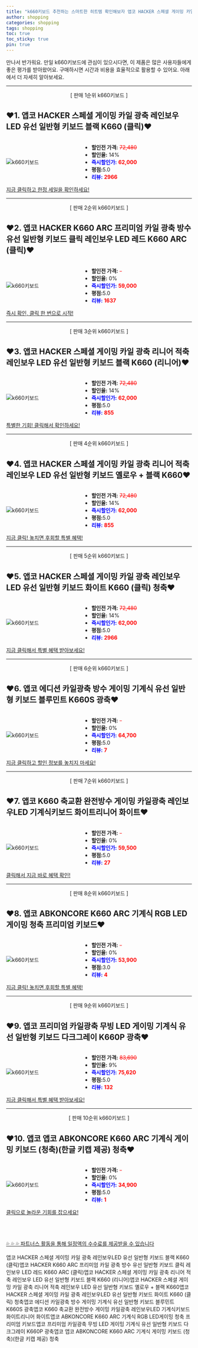 ```yaml
---
title: "k660키보드 추천하는 스마트한 히트템 확인해보자 앱코 HACKER 스페셜 게이밍 카일"
author: shopping
categories: shopping
tags: shopping
toc: true
toc_sticky: true
pin: true
---
```

만나서 반가워요. 만일 k660키보드에 관심이 있으시다면,  이 제품은 많은 사용자들에게 좋은 평가를 받아왔어요. 구매하시면 시간과 비용을 효율적으로 활용할 수 있어요. 아래에서 더 자세히 알아보세요.

---
<p class="toplist" style="margin: 0 auto; display: block; width: fit-content;">[ 판매 1순위 k660키보드 ]</p>

<h2><strong>❤️1. 앱코 HACKER 스페셜 게이밍 카일 광축 레인보우LED 유선 일반형 키보드 블랙 K660 (클릭)❤️</strong></h2>

<div style="display: flex; align-items: center;">
    <div style="flex: 0.4;">
        <img src="https://thumbnail9.coupangcdn.com/thumbnails/remote/230x230ex/image/retail/images/6772070692989773-4a027469-d524-46ba-961f-389aab71e70b.jpg" alt="k660키보드" style="max-width: 100%;">
    </div>
    <div style="flex: 0.6; margin-left: 10px;">
        <ul>
            <li><strong>할인전 가격:</strong> <del style="color: red;">72,480</del></li>
            <li><strong>할인율:</strong> 14%</li>
            <li><span style='color:blue'><strong>즉시할인가:</strong></span> <span style='color:red'><strong>62,000</strong></span></li>
            <li><strong>평점:</strong>5.0</li>
            <li><span style='color:blue'><strong>리뷰:</strong></span> <span style='color:red'><strong>2966</strong></span></li>
        </ul>
    </div>
</div>
<div class="center">
    <a href="https://William4Davisa.github.io?lptag=AF9450613&subid=githubio&pageKey=185796286&traceid=V0-153&itemId=96800983&vendorItemId=3174778612" class="myButton">
        지금 클릭하고 한정 세일을 확인하세요!
    </a>
</div>


---
<p class="toplist" style="margin: 0 auto; display: block; width: fit-content;">[ 판매 2순위 k660키보드 ]</p>

<h2><strong>❤️2. 앱코 HACKER K660 ARC 프리미엄 카일 광축 방수 유선 일반형 키보드 클릭 레인보우 LED 레드 K660 ARC (클릭)❤️</strong></h2>

<div style="display: flex; align-items: center;">
    <div style="flex: 0.4;">
        <img src="https://thumbnail8.coupangcdn.com/thumbnails/remote/230x230ex/image/vendor_inventory/1ebb/5ba82995e81e9012361567d6a270691ce1cfbf31d09cc31285e760c240ef.jpg" alt="k660키보드" style="max-width: 100%;">
    </div>
    <div style="flex: 0.6; margin-left: 10px;">
        <ul>
            <li><strong>할인전 가격:</strong> <del style="color: red;">-</del></li>
            <li><strong>할인율:</strong> 0%</li>
            <li><span style='color:blue'><strong>즉시할인가:</strong></span> <span style='color:red'><strong>59,000</strong></span></li>
            <li><strong>평점:</strong>5.0</li>
            <li><span style='color:blue'><strong>리뷰:</strong></span> <span style='color:red'><strong>1637</strong></span></li>
        </ul>
    </div>
</div>
<div class="center">
    <a href="https://William4Davisa.github.io?lptag=AF9450613&subid=githubio&pageKey=7707382225&traceid=V0-153&itemId=631862263&vendorItemId=84934704330" class="myButton">
        즉시 확인, 클릭 한 번으로 시작!
    </a>
</div>


---
<p class="toplist" style="margin: 0 auto; display: block; width: fit-content;">[ 판매 3순위 k660키보드 ]</p>

<h2><strong>❤️3. 앱코 HACKER 스페셜 게이밍 카일 광축 리니어 적축 레인보우 LED 유선 일반형 키보드 블랙 K660 (리니어)❤️</strong></h2>

<div style="display: flex; align-items: center;">
    <div style="flex: 0.4;">
        <img src="https://thumbnail7.coupangcdn.com/thumbnails/remote/230x230ex/image/retail/images/6237799205215019-12aae9fb-3613-4d08-995d-7fbe757061f7.jpg" alt="k660키보드" style="max-width: 100%;">
    </div>
    <div style="flex: 0.6; margin-left: 10px;">
        <ul>
            <li><strong>할인전 가격:</strong> <del style="color: red;">72,480</del></li>
            <li><strong>할인율:</strong> 14%</li>
            <li><span style='color:blue'><strong>즉시할인가:</strong></span> <span style='color:red'><strong>62,000</strong></span></li>
            <li><strong>평점:</strong>5.0</li>
            <li><span style='color:blue'><strong>리뷰:</strong></span> <span style='color:red'><strong>855</strong></span></li>
        </ul>
    </div>
</div>
<div class="center">
    <a href="https://William4Davisa.github.io?lptag=AF9450613&subid=githubio&pageKey=7760204594&traceid=V0-153&itemId=172424832&vendorItemId=3413411619" class="myButton">
        특별한 기회! 클릭해서 확인하세요!
    </a>
</div>


---
<p class="toplist" style="margin: 0 auto; display: block; width: fit-content;">[ 판매 4순위 k660키보드 ]</p>

<h2><strong>❤️4. 앱코 HACKER 스페셜 게이밍 카일 광축 리니어 적축 레인보우 LED 유선 일반형 키보드 옐로우 + 블랙 K660❤️</strong></h2>

<div style="display: flex; align-items: center;">
    <div style="flex: 0.4;">
        <img src="https://thumbnail7.coupangcdn.com/thumbnails/remote/230x230ex/image/retail/images/6127387304508938-693971ae-7dde-4972-8425-427955308634.jpg" alt="k660키보드" style="max-width: 100%;">
    </div>
    <div style="flex: 0.6; margin-left: 10px;">
        <ul>
            <li><strong>할인전 가격:</strong> <del style="color: red;">72,480</del></li>
            <li><strong>할인율:</strong> 14%</li>
            <li><span style='color:blue'><strong>즉시할인가:</strong></span> <span style='color:red'><strong>62,000</strong></span></li>
            <li><strong>평점:</strong>5.0</li>
            <li><span style='color:blue'><strong>리뷰:</strong></span> <span style='color:red'><strong>855</strong></span></li>
        </ul>
    </div>
</div>
<div class="center">
    <a href="https://William4Davisa.github.io?lptag=AF9450613&subid=githubio&pageKey=7760204594&traceid=V0-153&itemId=172424835&vendorItemId=3413411620" class="myButton">
        지금 클릭! 놓치면 후회할 특별 혜택!
    </a>
</div>


---
<p class="toplist" style="margin: 0 auto; display: block; width: fit-content;">[ 판매 5순위 k660키보드 ]</p>

<h2><strong>❤️5. 앱코 HACKER 스페셜 게이밍 카일 광축 레인보우LED 유선 일반형 키보드 화이트 K660 (클릭) 청축❤️</strong></h2>

<div style="display: flex; align-items: center;">
    <div style="flex: 0.4;">
        <img src="https://thumbnail6.coupangcdn.com/thumbnails/remote/230x230ex/image/retail/images/6130685629444313-a5f21454-71ed-403b-afee-36a95725f2ef.jpg" alt="k660키보드" style="max-width: 100%;">
    </div>
    <div style="flex: 0.6; margin-left: 10px;">
        <ul>
            <li><strong>할인전 가격:</strong> <del style="color: red;">72,480</del></li>
            <li><strong>할인율:</strong> 14%</li>
            <li><span style='color:blue'><strong>즉시할인가:</strong></span> <span style='color:red'><strong>62,000</strong></span></li>
            <li><strong>평점:</strong>5.0</li>
            <li><span style='color:blue'><strong>리뷰:</strong></span> <span style='color:red'><strong>2966</strong></span></li>
        </ul>
    </div>
</div>
<div class="center">
    <a href="https://William4Davisa.github.io?lptag=AF9450613&subid=githubio&pageKey=185796286&traceid=V0-153&itemId=204923012&vendorItemId=3485833474" class="myButton">
        지금 클릭해서 특별 혜택 받아보세요!
    </a>
</div>


---
<p class="toplist" style="margin: 0 auto; display: block; width: fit-content;">[ 판매 6순위 k660키보드 ]</p>

<h2><strong>❤️6. 앱코 에디션 카일광축 방수 게이밍 기계식 유선 일반형 키보드 블루민트 K660S 광축❤️</strong></h2>

<div style="display: flex; align-items: center;">
    <div style="flex: 0.4;">
        <img src="https://thumbnail7.coupangcdn.com/thumbnails/remote/230x230ex/image/retail/images/2023/09/11/16/8/6ebe1cf3-e211-42c4-931b-0edc170f658b.jpg" alt="k660키보드" style="max-width: 100%;">
    </div>
    <div style="flex: 0.6; margin-left: 10px;">
        <ul>
            <li><strong>할인전 가격:</strong> <del style="color: red;">-</del></li>
            <li><strong>할인율:</strong> 0%</li>
            <li><span style='color:blue'><strong>즉시할인가:</strong></span> <span style='color:red'><strong>64,700</strong></span></li>
            <li><strong>평점:</strong>5.0</li>
            <li><span style='color:blue'><strong>리뷰:</strong></span> <span style='color:red'><strong>7</strong></span></li>
        </ul>
    </div>
</div>
<div class="center">
    <a href="https://William4Davisa.github.io?lptag=AF9450613&subid=githubio&pageKey=7590323904&traceid=V0-153&itemId=20055981667&vendorItemId=87152077712" class="myButton">
        지금 클릭하고 할인 정보를 놓치지 마세요!
    </a>
</div>


---
<p class="toplist" style="margin: 0 auto; display: block; width: fit-content;">[ 판매 7순위 k660키보드 ]</p>

<h2><strong>❤️7. 앱코 K660 축교환 완전방수 게이밍 카일광축 레인보우LED 기계식키보드 화이트리니어 화이트❤️</strong></h2>

<div style="display: flex; align-items: center;">
    <div style="flex: 0.4;">
        <img src="https://thumbnail8.coupangcdn.com/thumbnails/remote/230x230ex/image/vendor_inventory/b978/d5941e7c426923c997f7ea010942cc47dc172e10bbab5fcdc2367a4427a7.jpg" alt="k660키보드" style="max-width: 100%;">
    </div>
    <div style="flex: 0.6; margin-left: 10px;">
        <ul>
            <li><strong>할인전 가격:</strong> <del style="color: red;">-</del></li>
            <li><strong>할인율:</strong> 0%</li>
            <li><span style='color:blue'><strong>즉시할인가:</strong></span> <span style='color:red'><strong>59,500</strong></span></li>
            <li><strong>평점:</strong>5.0</li>
            <li><span style='color:blue'><strong>리뷰:</strong></span> <span style='color:red'><strong>27</strong></span></li>
        </ul>
    </div>
</div>
<div class="center">
    <a href="https://William4Davisa.github.io?lptag=AF9450613&subid=githubio&pageKey=8008649918&traceid=V0-153&itemId=22334071722&vendorItemId=76921467071" class="myButton">
        클릭해서 지금 바로 혜택 확인!
    </a>
</div>


---
<p class="toplist" style="margin: 0 auto; display: block; width: fit-content;">[ 판매 8순위 k660키보드 ]</p>

<h2><strong>❤️8. 앱코 ABKONCORE K660 ARC 기계식 RGB LED게이밍 청축 프리미엄 키보드❤️</strong></h2>

<div style="display: flex; align-items: center;">
    <div style="flex: 0.4;">
        <img src="https://thumbnail8.coupangcdn.com/thumbnails/remote/230x230ex/image/vendor_inventory/d1d5/aa2a9e6290e7b9c9bf7e8d226d31ba07db76c442cc11a1ddcf9432b55683.jpeg" alt="k660키보드" style="max-width: 100%;">
    </div>
    <div style="flex: 0.6; margin-left: 10px;">
        <ul>
            <li><strong>할인전 가격:</strong> <del style="color: red;">-</del></li>
            <li><strong>할인율:</strong> 0%</li>
            <li><span style='color:blue'><strong>즉시할인가:</strong></span> <span style='color:red'><strong>53,900</strong></span></li>
            <li><strong>평점:</strong>3.0</li>
            <li><span style='color:blue'><strong>리뷰:</strong></span> <span style='color:red'><strong>4</strong></span></li>
        </ul>
    </div>
</div>
<div class="center">
    <a href="https://William4Davisa.github.io?lptag=AF9450613&subid=githubio&pageKey=7668484801&traceid=V0-153&itemId=20450219415&vendorItemId=87530575033" class="myButton">
        지금 클릭! 놓치면 후회할 특별 혜택!
    </a>
</div>


---
<p class="toplist" style="margin: 0 auto; display: block; width: fit-content;">[ 판매 9순위 k660키보드 ]</p>

<h2><strong>❤️9. 앱코 프리미엄 카일광축 무빙 LED 게이밍 기계식 유선 일반형 키보드 다크그레이 K660P 광축❤️</strong></h2>

<div style="display: flex; align-items: center;">
    <div style="flex: 0.4;">
        <img src="https://thumbnail8.coupangcdn.com/thumbnails/remote/230x230ex/image/rs_quotation_api/azisuxfc/d8fbd7adfe534b92a415e47e00292324.jpg" alt="k660키보드" style="max-width: 100%;">
    </div>
    <div style="flex: 0.6; margin-left: 10px;">
        <ul>
            <li><strong>할인전 가격:</strong> <del style="color: red;">83,690</del></li>
            <li><strong>할인율:</strong> 9%</li>
            <li><span style='color:blue'><strong>즉시할인가:</strong></span> <span style='color:red'><strong>75,620</strong></span></li>
            <li><strong>평점:</strong>5.0</li>
            <li><span style='color:blue'><strong>리뷰:</strong></span> <span style='color:red'><strong>132</strong></span></li>
        </ul>
    </div>
</div>
<div class="center">
    <a href="https://William4Davisa.github.io?lptag=AF9450613&subid=githubio&pageKey=4890581083&traceid=V0-153&itemId=6373714075&vendorItemId=73668871004" class="myButton">
        지금 클릭해서 특별 혜택 받아보세요!
    </a>
</div>


---
<p class="toplist" style="margin: 0 auto; display: block; width: fit-content;">[ 판매 10순위 k660키보드 ]</p>

<h2><strong>❤️10. 앱코 앱코 ABKONCORE K660 ARC 기계식 게이밍 키보드 (청축)(한글 키캡 제공) 청축❤️</strong></h2>

<div style="display: flex; align-items: center;">
    <div style="flex: 0.4;">
        <img src="https://thumbnail6.coupangcdn.com/thumbnails/remote/230x230ex/image/vendor_inventory/ecd2/0bf37f971f1f452bc43ad6e2ac748a3c1686bef5e7f9548e10329846e806.jpg" alt="k660키보드" style="max-width: 100%;">
    </div>
    <div style="flex: 0.6; margin-left: 10px;">
        <ul>
            <li><strong>할인전 가격:</strong> <del style="color: red;">-</del></li>
            <li><strong>할인율:</strong> 0%</li>
            <li><span style='color:blue'><strong>즉시할인가:</strong></span> <span style='color:red'><strong>34,900</strong></span></li>
            <li><strong>평점:</strong>5.0</li>
            <li><span style='color:blue'><strong>리뷰:</strong></span> <span style='color:red'><strong>1</strong></span></li>
        </ul>
    </div>
</div>
<div class="center">
    <a href="https://William4Davisa.github.io?lptag=AF9450613&subid=githubio&pageKey=8099572093&traceid=V0-153&itemId=22903723930&vendorItemId=89938213474" class="myButton">
        클릭으로 놀라운 기회를 잡으세요!
    </a>
</div>

<br><br><br>[💦 💦 💦 파트너스 활동을 통해 일정액의 수수료를 제공받을 수 있습니다](https://link.coupang.com/a/bcpT2c)<br><br>앱코 HACKER 스페셜 게이밍 카일 광축 레인보우LED 유선 일반형 키보드 블랙 K660 (클릭)앱코 HACKER K660 ARC 프리미엄 카일 광축 방수 유선 일반형 키보드 클릭 레인보우 LED 레드 K660 ARC (클릭)앱코 HACKER 스페셜 게이밍 카일 광축 리니어 적축 레인보우 LED 유선 일반형 키보드 블랙 K660 (리니어)앱코 HACKER 스페셜 게이밍 카일 광축 리니어 적축 레인보우 LED 유선 일반형 키보드 옐로우 + 블랙 K660앱코 HACKER 스페셜 게이밍 카일 광축 레인보우LED 유선 일반형 키보드 화이트 K660 (클릭) 청축앱코 에디션 카일광축 방수 게이밍 기계식 유선 일반형 키보드 블루민트 K660S 광축앱코 K660 축교환 완전방수 게이밍 카일광축 레인보우LED 기계식키보드 화이트리니어 화이트앱코 ABKONCORE K660 ARC 기계식 RGB LED게이밍 청축 프리미엄 키보드앱코 프리미엄 카일광축 무빙 LED 게이밍 기계식 유선 일반형 키보드 다크그레이 K660P 광축앱코 앱코 ABKONCORE K660 ARC 기계식 게이밍 키보드 (청축)(한글 키캡 제공) 청축